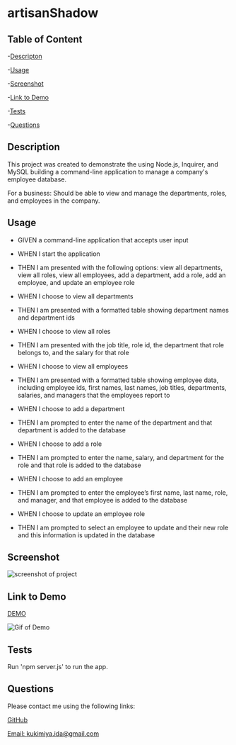 # artisanShadow

## Table of Content

-[Descripton](#description)

-[Usage](#usage)

-[Screenshot](#screenshot)

-[Link to Demo](#link-to-demo)

-[Tests](#tests)

-[Questions](#questions)

## Description

This project was created to demonstrate the using Node.js, Inquirer, and MySQL building a command-line application to manage a company's employee database.

For a business: Should be able to view and manage the departments, roles, and employees in the company.

## Usage

* GIVEN a command-line application that accepts user input

* WHEN I start the application

* THEN I am presented with the following options: view all departments, view all roles, view all employees, add a department, add a role, add an employee, and update an employee role

* WHEN I choose to view all departments

* THEN I am presented with a formatted table showing department names and department ids

* WHEN I choose to view all roles

* THEN I am presented with the job title, role id, the department that role belongs to, and the salary for that role

* WHEN I choose to view all employees

* THEN I am presented with a formatted table showing employee data, including employee ids, first names, last names, job titles, departments, salaries, and managers that the employees report to

* WHEN I choose to add a department

* THEN I am prompted to enter the name of the department and that department is added to the database

* WHEN I choose to add a role

* THEN I am prompted to enter the name, salary, and department for the role and that role is added to the database

* WHEN I choose to add an employee

* THEN I am prompted to enter the employee’s first name, last name, role, and manager, and that employee is added to the database

* WHEN I choose to update an employee role

* THEN I am prompted to select an employee to update and their new role and this information is updated in the database

## Screenshot

![screenshot of project](./assets/image/)

## Link to Demo

[DEMO]("")

![Gif of Demo](./assets/gif/)

## Tests

Run 'npm server.js' to run the app.

## Questions

  Please contact me using the following links:

  [GitHub](https://github.com/https://github.com/idakukimiya)

  [Email: kukimiya.ida@gmail.com](mailto:kukimiya.ida@gmail.com)
